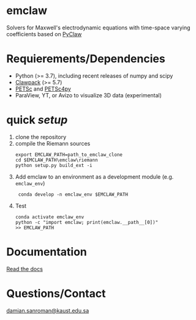 emclaw
======

Solvers for Maxwell's electrodynamic equations with time-space varying coefficients based on [PyClaw]([https://alals](http://www.clawpack.org/pyclaw/index.html))

# Requierements/Dependencies
- Python (>= 3.7), including recent releases of numpy and scipy 
- [Clawpack](http://www.clawpack.org) (>= 5.7)
- [PETSc](https://gitlab.com/petsc/petsc) and [PETSc4py](https://gitlab.com/petsc/petsc4py)
- ParaView, YT, or Avizo to visualize 3D data (experimental)

# quick _setup_

1. clone the repository
2. compile the Riemann sources
   ```
   export EMCLAW_PATH=path_to_emclaw_clone
   cd $EMCLAW_PATH\emclaw\riemann
   python setup.py build_ext -i
   ```
3. Add emclaw to an environment as a development module (e.g. `emclaw_env`)
   ```
    conda develop -n emclaw_env $EMCLAW_PATH
    ```
4. Test
    ```
    conda activate emclaw_env
    python -c "import emclaw; print(emclaw.__path__[0])"
    >> EMCLAW_PATH
    ```

# Documentation
[Read the docs](https://emclaw.readthedocs.io/en/latest/)

# Questions/Contact
damian.sanroman@kaust.edu.sa


